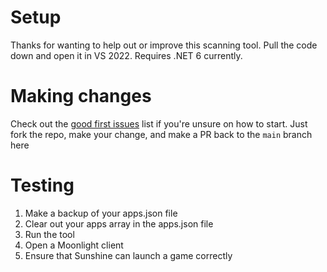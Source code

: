 # Setup
Thanks for wanting to help out or improve this scanning tool. Pull the code down and open it in VS 2022. Requires .NET 6 currently. 

# Making changes
Check out the [good first issues](https://github.com/JMTK/SunshineGameFinder/issues?q=is%3Aissue+is%3Aopen+label%3A"good+first+issue") list if you're unsure on how to start. Just fork the repo, make your change, and make a PR back to the `main` branch here

# Testing
1. Make a backup of your apps.json file
2. Clear out your apps array in the apps.json file
3. Run the tool
4. Open a Moonlight client
5. Ensure that Sunshine can launch a game correctly
